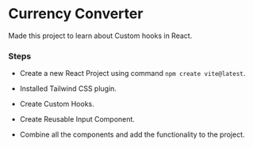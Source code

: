 # Currency Converter

Made this project to learn about Custom hooks in React.

### Steps
- Create a new React Project using command `npm create vite@latest`.

- Installed Tailwind CSS plugin.

- Create Custom Hooks.

- Create Reusable Input Component.

- Combine all the components and add the functionality to the project.
